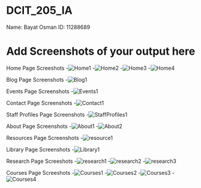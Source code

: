 # DCIT_205_IA
Name: Bayat Osman
ID: 11288689

# Add Screenshots of your output here
Home Page Screeshots
-![Home1](https://github.com/cryptomathematician/11288689_DCIT205/blob/main/Screenshots/Home/Home1.png)
-![Home2](https://github.com/cryptomathematician/11288689_DCIT205/blob/main/Screenshots/Home/Home2.png)
-![Home3](https://github.com/cryptomathematician/11288689_DCIT205/blob/main/Screenshots/Home/Home3.png)
-![Home4](https://github.com/cryptomathematician/11288689_DCIT205/blob/main/Screenshots/Home/Home4.png)

Blog Page Screenshots
-![Blog1](https://github.com/cryptomathematician/11288689_DCIT205/blob/main/Screenshots/Blog/Blog1.png)

Events Page Screenshots 
-![Events1](https://github.com/cryptomathematician/11288689_DCIT205/blob/main/Screenshots/Events/Events1.png)

Contact Page Screenshots
-![Contact1](https://github.com/cryptomathematician/11288689_DCIT205/blob/main/Screenshots/Contact/Contact1.png) 

Staff Profiles Page Screenshots
-![StaffProfiles1](https://github.com/cryptomathematician/11288689_DCIT205/blob/main/Screenshots/staffProfiles/StaffProfiles1.png) 

About Page Screenshots
-![About1](https://github.com/cryptomathematician/11288689_DCIT205/blob/main/Screenshots/About/About1.png) 
-![About2](https://github.com/cryptomathematician/11288689_DCIT205/blob/main/Screenshots/About/About2.png) 


Resources Page Screenshots
-![resource1](https://github.com/cryptomathematician/11288689_DCIT205/blob/main/Screenshots/resources/resource1.png) 

Library Page Screenshots
-![Library1](https://github.com/cryptomathematician/11288689_DCIT205/blob/main/Screenshots/Library/Library1.png) 

Research Page Screeshots
-![research1](https://github.com/cryptomathematician/11288689_DCIT205/blob/main/Screenshots/Research/research1.png)
-![research2](https://github.com/cryptomathematician/11288689_DCIT205/blob/main/Screenshots/Research/research2.png)
-![research3](https://github.com/cryptomathematician/11288689_DCIT205/blob/main/Screenshots/Research/research3.png)

Courses Page Screeshots
-![Courses1](https://github.com/cryptomathematician/11288689_DCIT205/blob/main/Screenshots/Courses/Courses1.png)
-![Courses2](https://github.com/cryptomathematician/11288689_DCIT205/blob/main/Screenshots/Courses/Courses2.png)
-![Courses3](https://github.com/cryptomathematician/11288689_DCIT205/blob/main/Screenshots/Courses/Courses3.png)
-![Courses4](https://github.com/cryptomathematician/11288689_DCIT205/blob/main/Screenshots/Courses/Courses4.png)


